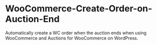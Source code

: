 # WooCommerce-Create-Order-on-Auction-End
Automatically create a WC order when the auction ends when using WooCommerce and Auctions for WooCommerce on WordPress.
